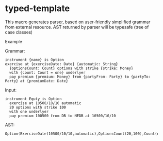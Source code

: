 typed-template
==============

This macro generates parser, based on user-friendly simplified grammar from external resource.
AST returned by parser will be typesafe (tree of case classes)

Example

Grammar:

    instrument {name} is Option
    exercise at {exerciseDate: Date} {automatic: String}
      {optionsCount: Count} options with strike {strike: Money}
      with {count: Count = one} underlyer
      pay premium {premium: Money} from {partyFrom: Party} to {partyTo: Party} at {premiumDate: Date}
  

Input:

    instrument Equty is Option
      exercise at 10500/10/10 automatic
      20 options with strike 100
      with one underlyer
      pay premium 100500 from DB to NEDB at 10500/10/10  


AST: 

    Option(ExerciseDate(10500/10/10,automatic),OptionsCount(20,100),Count(one),Premium(100500,DB,NEDB,10500/10/10))
